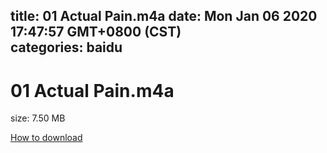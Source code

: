 
title: 01 Actual Pain.m4a
date: Mon Jan 06 2020 17:47:57 GMT+0800 (CST)    
categories: baidu
---

# 01 Actual Pain.m4a
size: 7.50 MB
 
 

[How to download](https://bpcam.bemobtrk.com/go/2ceec3aa-1ca2-46d6-b9ff-aaa5c184517c?jno=3117)